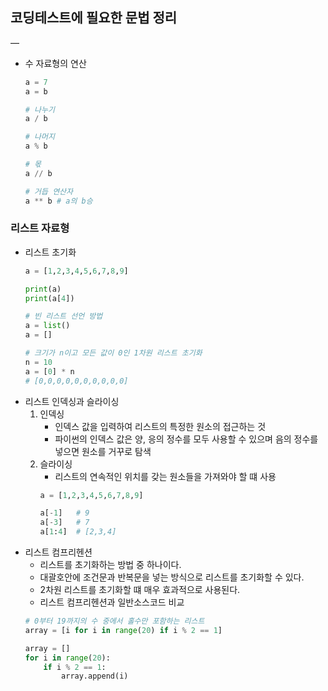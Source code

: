 
## 코딩테스트에 필요한 문법 정리
—
- 수 자료형의 연산
	```python
	a = 7
	a = b

	# 나누기
	a / b

	# 나머지
	a % b

	# 몫
	a // b

	# 거듭 연산자
	a ** b # a의 b승
	```

### 리스트 자료형
- 리스트 초기화
	```python
	a = [1,2,3,4,5,6,7,8,9]

	print(a)
	print(a[4])

	# 빈 리스트 선언 방법
	a = list()
	a = []

	# 크기가 n이고 모든 값이 0인 1차원 리스트 초기화
	n = 10
	a = [0] * n
	# [0,0,0,0,0,0,0,0,0,0]
	```
- 리스트 인덱싱과 슬라이싱
	1. 인덱싱
		- 인덱스 값을 입력하여 리스트의 특정한 원소의 접근하는 것
		- 파이썬의 인덱스 값은 양, 응의 정수를 모두 사용할 수 있으며 음의 정수를 넣으면 원소를 거꾸로 탐색
	2. 슬라이싱
		- 리스트의 연속적인 위치를 갖는 원소들을 가져와야 할 떄 사용
		```python
		a = [1,2,3,4,5,6,7,8,9]

		a[-1]	# 9
		a[-3]	# 7
		a[1:4]	# [2,3,4]
		```
- 리스트 컴프리헨션
	- 리스트를 초기화하는 방법 중 하나이다.
	- 대괄호안에 조건문과 반복문을 넣는 방식으로 리스트를 초기화할 수 있다.
	- 2차원 리스트를 초기화할 떄 매우 효과적으로 사용된다.
	- 리스트 컴프리헨션과 일반소스코드 비교
	```python
	# 0부터 19까지의 수 중에서 홀수만 포함하는 리스트
	array = [i for i in range(20) if i % 2 == 1]

	array = []
	for i in range(20):
		if i % 2 == 1:
			array.append(i)
	```
